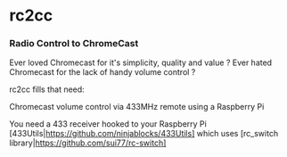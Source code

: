 # rc2cc
### Radio Control to ChromeCast

Ever loved Chromecast for it's simplicity, quality and value ?
Ever hated Chromecast for the lack of handy volume control ?

rc2cc fills that need:

Chromecast volume control via 433MHz remote using a Raspberry Pi

You need a 433 receiver hooked to your Raspberry Pi
[433Utils|https://github.com/ninjablocks/433Utils]
which uses [rc_switch library|https://github.com/sui77/rc-switch]
